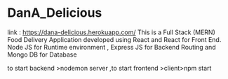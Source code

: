 # DanA_Delicious
link : https://dana-delicious.herokuapp.com/
This is a Full Stack (MERN) Food Delivery Application developed using React and React for Front End.
Node JS for Runtime environment , Express JS for Backend Routing and Mongo DB for Database

to start backend  >nodemon server
,to start frontend >client>npm start

